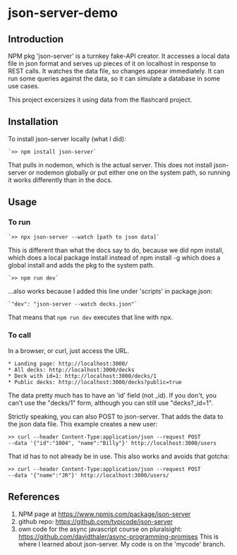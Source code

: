 # json-server-demo

## Introduction

NPM pkg 'json-server' is a turnkey fake-API creator. 
It accesses a local data file in json format and serves up pieces of it 
on localhost in response to REST calls. It watches the data file, so changes 
appear immediately. It can run some queries against the data, so it can
simulate a database in some use cases. 

This project excersizes it using data from the flashcard project.

## Installation

To install json-server locally (what I did):

    `>> npm install json-server`

That pulls in nodemon, which is the actual server. This does not install 
json-server or nodemon globally or put either one on the system path, so 
running it works differently than in the docs.

## Usage

### To run

    `>> npx json-server --watch [path to json data]`

This is different than what the docs say to do, because we did npm install,
which does a local package install instead of npm install -g which does a 
global install and adds the pkg to the system path.

    `>> npm run dev`

...also works because I added this line under 'scripts' in package.json:

    `"dev": "json-server --watch decks.json"`

That means that `npm run dev` executes that line with npx.

### To call

In a browser, or curl, just access the URL.

    * Landing page: http://localhost:3000/
    * All decks: http://localhost:3000/decks
    * Deck with id=1: http://localhost:3000/decks/1
    * Public decks: http://localhost:3000/decks?public=true

The data pretty much has to have an 'id' field (not _id). If you don't, you
can't use the "decks/1" form, although you can still use "decks?_id=1".

Strictly speaking, you can also POST to json-server. That adds the data to 
the json data file. This example creates a new user:

    >> curl --header Content-Type:application/json --request POST 
    --data '{"id":"1004", "name":"Billy"}' http://localhost:3000/users

That id has to not already be in use. This also works and avoids that gotcha:

    >> curl --header Content-Type:application/json --request POST 
    --data '{"name":"JR"}' http://localhost:3000/users/
    
## References

1. NPM page at https://www.npmjs.com/package/json-server
2. github repo: https://github.com/typicode/json-server
3. own code for the async javascript course on pluralsight:
    https://github.com/davidthaler/async-programming-promises
This is where I learned about json-server. My code is on the 'mycode' branch.